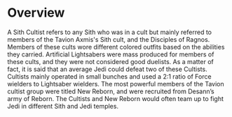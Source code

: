 # Overview

A Sith Cultist refers to any Sith who was in a cult but mainly referred to members of the Tavion Axmis's Sith cult, and the Disciples of Ragnos.
Members of these cults wore different colored outfits based on the abilities they carried.
Artificial Lightsabers were mass produced for members of these cults, and they were not considered good duelists.
As a matter of fact, it is said that an average Jedi could defeat two of these Cultists.
Cultists mainly operated in small bunches and used a 2:1 ratio of Force wielders to Lightsaber wielders.
The most powerful members of the Tavion cultist group were titled New Reborn, and were recruited from Desann’s army of Reborn.
The Cultists and New Reborn would often team up to fight Jedi in different Sith and Jedi temples.
